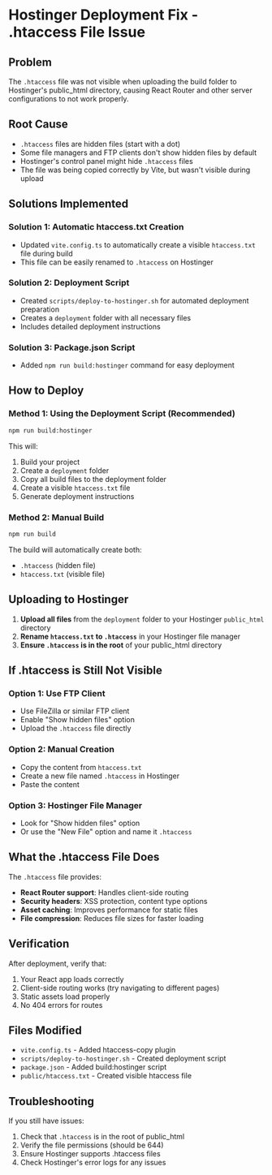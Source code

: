 # Hostinger Deployment Fix - .htaccess File Issue

## Problem
The `.htaccess` file was not visible when uploading the build folder to Hostinger's public_html directory, causing React Router and other server configurations to not work properly.

## Root Cause
- `.htaccess` files are hidden files (start with a dot)
- Some file managers and FTP clients don't show hidden files by default
- Hostinger's control panel might hide `.htaccess` files
- The file was being copied correctly by Vite, but wasn't visible during upload

## Solutions Implemented

### Solution 1: Automatic htaccess.txt Creation
- Updated `vite.config.ts` to automatically create a visible `htaccess.txt` file during build
- This file can be easily renamed to `.htaccess` on Hostinger

### Solution 2: Deployment Script
- Created `scripts/deploy-to-hostinger.sh` for automated deployment preparation
- Creates a `deployment` folder with all necessary files
- Includes detailed deployment instructions

### Solution 3: Package.json Script
- Added `npm run build:hostinger` command for easy deployment

## How to Deploy

### Method 1: Using the Deployment Script (Recommended)
```bash
npm run build:hostinger
```

This will:
1. Build your project
2. Create a `deployment` folder
3. Copy all build files to the deployment folder
4. Create a visible `htaccess.txt` file
5. Generate deployment instructions

### Method 2: Manual Build
```bash
npm run build
```

The build will automatically create both:
- `.htaccess` (hidden file)
- `htaccess.txt` (visible file)

## Uploading to Hostinger

1. **Upload all files** from the `deployment` folder to your Hostinger `public_html` directory
2. **Rename `htaccess.txt` to `.htaccess`** in your Hostinger file manager
3. **Ensure `.htaccess` is in the root** of your public_html directory

## If .htaccess is Still Not Visible

### Option 1: Use FTP Client
- Use FileZilla or similar FTP client
- Enable "Show hidden files" option
- Upload the `.htaccess` file directly

### Option 2: Manual Creation
- Copy the content from `htaccess.txt`
- Create a new file named `.htaccess` in Hostinger
- Paste the content

### Option 3: Hostinger File Manager
- Look for "Show hidden files" option
- Or use the "New File" option and name it `.htaccess`

## What the .htaccess File Does

The `.htaccess` file provides:
- **React Router support**: Handles client-side routing
- **Security headers**: XSS protection, content type options
- **Asset caching**: Improves performance for static files
- **File compression**: Reduces file sizes for faster loading

## Verification

After deployment, verify that:
1. Your React app loads correctly
2. Client-side routing works (try navigating to different pages)
3. Static assets load properly
4. No 404 errors for routes

## Files Modified

- `vite.config.ts` - Added htaccess-copy plugin
- `scripts/deploy-to-hostinger.sh` - Created deployment script
- `package.json` - Added build:hostinger script
- `public/htaccess.txt` - Created visible htaccess file

## Troubleshooting

If you still have issues:
1. Check that `.htaccess` is in the root of public_html
2. Verify the file permissions (should be 644)
3. Ensure Hostinger supports .htaccess files
4. Check Hostinger's error logs for any issues
